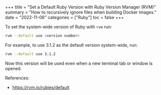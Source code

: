 +++
title = "Set a Default Ruby Version with Ruby Version Manager (RVM)"
summary = "How to recursively ignore files when building Docker images."
date = "2022-11-06"
categories = ["Ruby"]
toc = false
+++

To set the system-wide version of Ruby with `rvm` run:

```bash
rvm --default use <version number>
```

For example, to use 3.1.2 as the default version system-wide, run:

```bash
rvm --default use 3.1.2
```

Now this version will be used even when a new terminal tab or window is opened.

References:

-  https://rvm.io/rubies/default